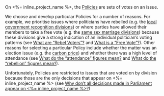 On <%= inline_project_name %>, the [Policies](/policies) are sets of votes on an issue.

We choose and develop particular Policies for a number of reasons. For example, we prioritise
issues where politicians have rebelled
(e.g. the [local government recognition divisions](/policies/10))
or where parties have allowed their members to take a free vote
(e.g. the [same sex marriage divisions](/policies/1))
because these divisions give a strong indication of an individual politician’s voting patterns
(see [What are “Rebel Voters”?](#rebel) and [What is a “Free Vote”?](#free)).
Other reasons for selecting a particular Policy include whether the matter was an election issue
(e.g. the [carbon price](/policies/3)) and whether there was a high level of attendance
(see [What do the “attendance” figures mean?](#attendance) and
[What do the “rebellion” figures mean?](#rebellion)).

Unfortunately, Policies are restricted to issues that are voted on by division because those are
the only decisions that appear on <%= inline_project_name %>
(see [Why don’t all decisions made in Parliament appear on <%= inline_project_name %>?](#decisions))
